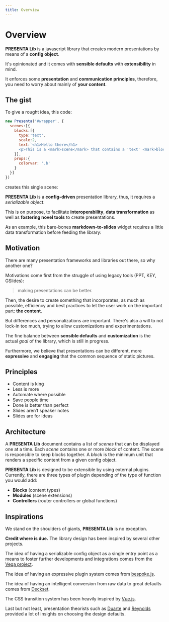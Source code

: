 ```yaml
---
title: Overview
---
```


# Overview

**PRESENTA Lib** is a javascript library that creates modern presentations by means of a **config object**.

It's opinionated and it comes with **sensible defaults** with **extensibility** in mind.

It enforces some **presentation** and **communication principles**, therefore, you need to worry about mainly of **your content**.



## The gist

To give a rought idea, this code:

```js
new Presenta('#wrapper', {
  scenes:[{
    blocks:[{
      type:'text',
      scale:2,
      text:`<h1>Hello there</h1>
      <p>This is a <mark>scene</mark> that contains a 'text' <mark>block</mark>...</p>`
    }],
    props:{
      colorvar: '.b'
    }
  }]
})
```

creates this single scene:

<pDemo01 />



**PRESENTA Lib** is a **config-driven** presentation library, thus, it requires a *serializable object*.

This is on purpose, to facilitate **interoperability**, **data transformation** as well as **fostering novel tools** to create presentations.

As an example, this bare-bones **markdown-to-slides** widget requires a little data transformation before feeding the library:

<pEditMarkdown />

## Motivation

There are many presentation frameworks and libraries out there, so why another one?

Motivations come first from the struggle of using legacy tools (PPT, KEY, GSlides):

> making presentations can be better.

Then, the desire to create something that incorporates, as much as possible, efficiency and best practices to let the user work on the important part: **the content**.

But differences and personalizations are important. There's also a will to not lock-in too much, trying to allow customizations and experimentations.

The fine balance between **sensible defaults** and **customization** is the actual *goal* of the library, which is still in progress.

Furthermore, we believe that presentations can be different, more **expressive** and **engaging** that the common sequence of static pictures.

## Principles

- Content is king
- Less is more
- Automate where possible
- Save people time
- Done is better than perfect
- Slides aren’t speaker notes
- Slides are for ideas

## Architecture

A **PRESENTA Lib** document contains a list of *scenes* that can be displayed one at a time. Each *scene* contains one or more *block* of content. The scene is responsible to keep blocks together. A *block* is the minimum unit that renders a specific content from  a given config object.



**PRESENTA Lib** is designed to be extensible by using external plugins. Currently, there are three types of plugin depending of the type of function you would add:

- **Blocks** (content types)
- **Modules** (scene extensions)
- **Controllers** (router controllers or global functions)



## Inspirations

We stand on the shoulders of giants, **PRESENTA Lib** is no exception.

**Credit where is due.** The library design has been inspired by several other projects.

The idea of having a serializable config object as a single entry point as a means to foster further developments and integrations comes from the [Vega project](https://vega.github.io/).

The idea of having an expressive plugin system comes from [bespoke.js](https://github.com/bespokejs/bespoke).

The idea of having an intelligent conversion from raw data to great defaults comes from [Deckset](https://www.deckset.com/).

The CSS transition system has been heavily inspired by [Vue.js](https://vuejs.org/).

Last but not least, presentation theorists such as [Duarte](https://www.duarte.com/) and [Reynolds](https://www.presentationzen.com/) provided a lot of insights on choosing the design defaults.